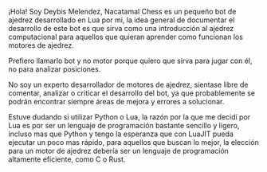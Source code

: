 
¡Hola! Soy Deybis Melendez, Nacatamal Chess es un pequeño bot de ajedrez desarrollado en Lua por mi, la idea general de documentar el desarrollo de este bot es que sirva como una introducción al ajedrez computacional para aquellos que quieran aprender como funcionan los motores de ajedrez.

Prefiero llamarlo bot y no motor porque quiero que sirva para jugar con él, no para analizar posiciones.

No soy un experto desarrollador de motores de ajedrez, sientase libre de comentar, analizar o criticar el desarrollo del bot, ya que probablemente se podrán encontrar siempre áreas de mejora y errores a solucionar.

Estuve dudando si utilizar Python o Lua, la razón por la que me decidí por Lua es por ser un lenguaje de programación bastante sencillo y ligero, incluso mas que Python y tengo la esperanza que con LuaJIT pueda ejecutar un poco mas rápido, para aquellos que buscan lo mejor, la elección para un motor de ajedrez debería ser un lenguaje de programación altamente eficiente, como C o Rust.